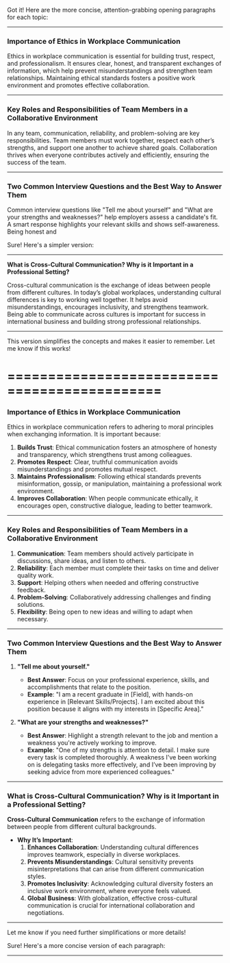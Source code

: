 Got it! Here are the more concise, attention-grabbing opening paragraphs for each topic:

---

### **Importance of Ethics in Workplace Communication**

Ethics in workplace communication is essential for building trust, respect, and professionalism. It ensures clear, honest, and transparent exchanges of information, which help prevent misunderstandings and strengthen team relationships. Maintaining ethical standards fosters a positive work environment and promotes effective collaboration.

---

### **Key Roles and Responsibilities of Team Members in a Collaborative Environment**

In any team, communication, reliability, and problem-solving are key responsibilities. Team members must work together, respect each other’s strengths, and support one another to achieve shared goals. Collaboration thrives when everyone contributes actively and efficiently, ensuring the success of the team.

---

### **Two Common Interview Questions and the Best Way to Answer Them**

Common interview questions like "Tell me about yourself" and "What are your strengths and weaknesses?" help employers assess a candidate's fit. A smart response highlights your relevant skills and shows self-awareness. Being honest and

Sure! Here's a simpler version:

---

**What is Cross-Cultural Communication? Why is it Important in a Professional Setting?**

Cross-cultural communication is the exchange of ideas between people from different cultures. In today’s global workplaces, understanding cultural differences is key to working well together. It helps avoid misunderstandings, encourages inclusivity, and strengthens teamwork. Being able to communicate across cultures is important for success in international business and building strong professional relationships.

---

This version simplifies the concepts and makes it easier to remember. Let me know if this works!

# =============================================
### **Importance of Ethics in Workplace Communication**  
Ethics in workplace communication refers to adhering to moral principles when exchanging information. It is important because:  
1. **Builds Trust**: Ethical communication fosters an atmosphere of honesty and transparency, which strengthens trust among colleagues.  
2. **Promotes Respect**: Clear, truthful communication avoids misunderstandings and promotes mutual respect.  
3. **Maintains Professionalism**: Following ethical standards prevents misinformation, gossip, or manipulation, maintaining a professional work environment.  
4. **Improves Collaboration**: When people communicate ethically, it encourages open, constructive dialogue, leading to better teamwork.  

---

### **Key Roles and Responsibilities of Team Members in a Collaborative Environment**  
1. **Communication**: Team members should actively participate in discussions, share ideas, and listen to others.  
2. **Reliability**: Each member must complete their tasks on time and deliver quality work.  
3. **Support**: Helping others when needed and offering constructive feedback.  
4. **Problem-Solving**: Collaboratively addressing challenges and finding solutions.  
5. **Flexibility**: Being open to new ideas and willing to adapt when necessary.  

---

### **Two Common Interview Questions and the Best Way to Answer Them**  

1. **"Tell me about yourself."**  
   - **Best Answer**: Focus on your professional experience, skills, and accomplishments that relate to the position.  
   - **Example**: "I am a recent graduate in [Field], with hands-on experience in [Relevant Skills/Projects]. I am excited about this position because it aligns with my interests in [Specific Area]."  

2. **"What are your strengths and weaknesses?"**  
   - **Best Answer**: Highlight a strength relevant to the job and mention a weakness you're actively working to improve.  
   - **Example**: "One of my strengths is attention to detail. I make sure every task is completed thoroughly. A weakness I've been working on is delegating tasks more effectively, and I’ve been improving by seeking advice from more experienced colleagues."  

---

### **What is Cross-Cultural Communication? Why is it Important in a Professional Setting?**  
**Cross-Cultural Communication** refers to the exchange of information between people from different cultural backgrounds.  
- **Why It’s Important**:  
   1. **Enhances Collaboration**: Understanding cultural differences improves teamwork, especially in diverse workplaces.  
   2. **Prevents Misunderstandings**: Cultural sensitivity prevents misinterpretations that can arise from different communication styles.  
   3. **Promotes Inclusivity**: Acknowledging cultural diversity fosters an inclusive work environment, where everyone feels valued.  
   4. **Global Business**: With globalization, effective cross-cultural communication is crucial for international collaboration and negotiations.  

---

Let me know if you need further simplifications or more details!


Sure! Here's a more concise version of each paragraph:

---


